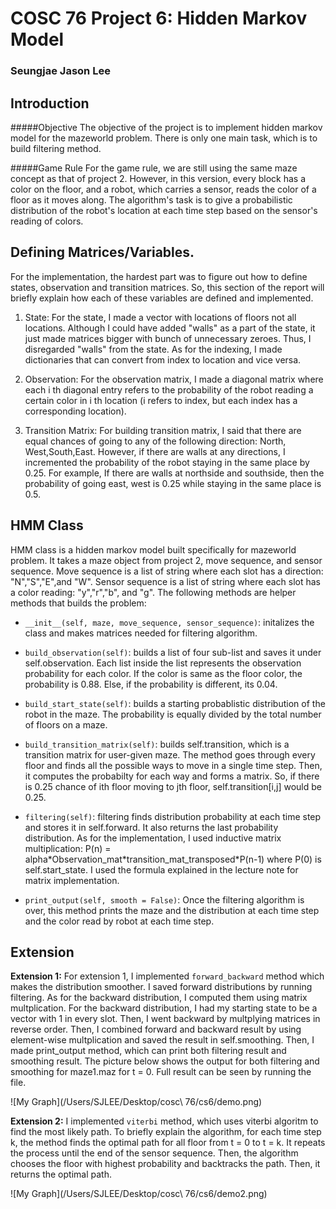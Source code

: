 # COSC 76 Project 6: Hidden Markov Model
### Seungjae Jason Lee



## Introduction

#####Objective 
The objective of the project is to implement hidden markov model for the mazeworld problem. There is only one main task, which is to build filtering method. 

#####Game Rule 
For the game rule, we are still using the same maze concept as that of project 2. However, in this version, every block has a color on the floor, and a robot, which carries a sensor, reads the color of a floor as it moves along. The algorithm's task is to give a probabilistic distribution of the robot's location at each time step based on the sensor's reading of colors. 

## Defining Matrices/Variables.

For the implementation, the hardest part was to figure out how to define states, observation and transition matrices. So, this section of the report will briefly explain how each of these variables are defined and implemented.

1. State: For the state, I made a vector with locations of floors not all locations. Although I could have added "walls" as a part of the state, it just made matrices bigger with bunch of unnecessary zeroes. Thus, I disregarded "walls" from the state. As for the indexing, I made dictionaries that can convert from index to location and vice versa. 
 
2. Observation: For the observation matrix, I made a diagonal matrix where each i th diagonal entry refers to the probability of the robot reading a certain color in i th location (i refers to index, but each index has a corresponding location).

3. Transition Matrix: For building transition matrix, I said that there are equal chances of going to any of the following direction: North, West,South,East. However, if there are walls at any directions, I incremented the probability of the robot staying in the same place by 0.25. For example, If there are walls at northside and southside, then the probability of going east, west is 0.25 while staying in the same place is 0.5. 




## HMM Class
HMM class is a hidden markov model built specifically for mazeworld problem. It takes a maze object from project 2, move sequence, and sensor sequence. Move sequence is a list of string where each slot has a direction: "N","S","E",and "W". Sensor sequence is a list of string where each slot has a color reading: "y","r","b", and "g". The following methods are helper methods that builds the problem:

* `__init__(self, maze, move_sequence, sensor_sequence)`: initalizes the class and makes matrices needed for filtering algorithm. 

* `build_observation(self)`: builds a list of four sub-list and saves it under self.observation. Each list inside the list represents the observation probability for each color. If the color is same as the floor color, the probability is 0.88. Else, if the probability is different, its 0.04.  
 
* `build_start_state(self)`: builds a starting probablistic distribution of the robot in the maze. The probability is equally divided by the total number of floors on a maze.  

* `build_transition_matrix(self)`: builds self.transition, which is a transition matrix for user-given maze. The method goes through every floor and finds all the possible ways to move in a single time step. Then, it computes the probabilty for each way and forms a matrix. So, if there is 0.25 chance of ith floor moving to jth floor, self.transition[i,j] would be 0.25.

* `filtering(self)`: filtering finds distribution probability at each time step and stores it in self.forward. It also returns the last probability distribution. As for the implementation, I used inductive matrix multiplication: P(n) = alpha*Observation_mat\*transition_mat_transposed\*P(n-1) where P(0) is self.start_state. I used the formula explained in the lecture note for matrix implementation.

*	`print_output(self, smooth = False)`: Once the filtering algorithm is over, this method prints the maze and the distribution at each time step and the color read by robot at each time step. 


## Extension

	
**Extension 1:**
 For extension 1, I implemented `forward_backward` method which makes the distribution smoother. I saved forward distributions by running filtering. As for the backward distribution, I computed them using matrix multplication. For the backward distribution, I had my starting state to be a vector with 1 in every slot. Then, I went backward by multplying matrices in reverse order. Then, I combined forward and backward result by using element-wise multplication and saved the result in self.smoothing. Then, I made print_output method, which can print both filtering result and smoothing result. The picture below shows the output for both filtering and smoothing for maze1.maz for t = 0. Full result can be seen by running the file. 

![My Graph](/Users/SJLEE/Desktop/cosc\ 76/cs6/demo.png)

**Extension 2:** I implemented `viterbi` method, which uses viterbi algoritm to find the most likely path. To briefly explain the algorithm, for each time step k, the method finds the optimal path for all floor from t = 0 to t = k. It repeats the process until the end of the sensor sequence. Then, the algorithm chooses the floor with highest probability and backtracks the path. Then, it returns the optimal path. 

![My Graph](/Users/SJLEE/Desktop/cosc\ 76/cs6/demo2.png)